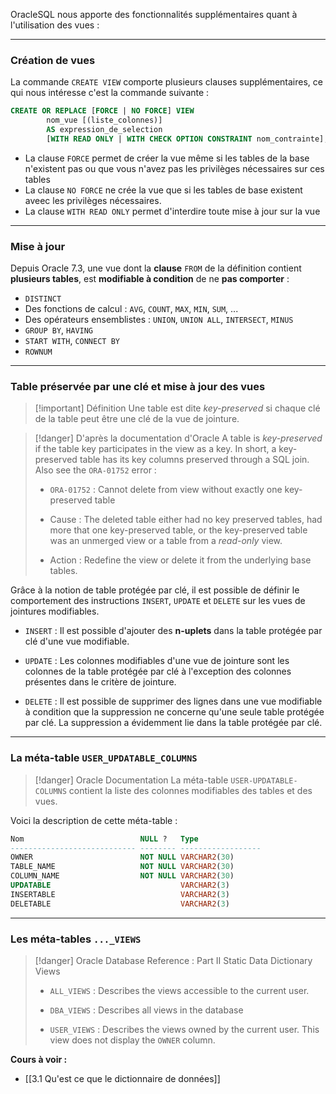 OracleSQL nous apporte des fonctionnalités supplémentaires quant à l'utilisation des vues :

---
### Création de vues

La commande `CREATE VIEW` comporte plusieurs clauses supplémentaires, ce qui nous intéresse c'est la commande suivante : 

```SQL
CREATE OR REPLACE [FORCE | NO FORCE] VIEW 
		nom_vue [(liste_colonnes)] 
		AS expression_de_selection
		[WITH READ ONLY | WITH CHECK OPTION CONSTRAINT nom_contrainte];
```

- La clause `FORCE` permet de créer la vue même si les tables de la base n'existent pas ou que vous n'avez pas les privilèges nécessaires sur ces tables
- La clause `NO FORCE` ne crée la vue que si les tables de base existent aveec les privilèges nécessaires.
- La clause `WITH READ ONLY` permet d'interdire toute mise à jour sur la vue

---
### Mise à jour

Depuis Oracle 7.3, une vue dont la **clause** `FROM` de la définition contient **plusieurs tables**, est **modifiable à condition** de ne **pas comporter**  : 

- `DISTINCT`
- Des fonctions de calcul : `AVG`, `COUNT`, `MAX`, `MIN`, `SUM`, ...
- Des opérateurs ensemblistes : `UNION`, `UNION ALL`, `INTERSECT`, `MINUS`
- `GROUP BY`, `HAVING`
- `START WITH`, `CONNECT BY`
- `ROWNUM`

---
### Table préservée par une clé et mise à jour des vues

>[!important] Définition
>Une table est dite *key-preserved* si chaque clé de la table peut être une clé de la vue de jointure.

>[!danger] D'après la documentation d'Oracle
>A table is *key-preserved* if the table key participates in the view as a key. In short, a key-preserved table has its key columns preserved through a SQL join. 
>Also see the `ORA-01752` error :
>- `ORA-01752` : Cannot delete from view without exactly one key-preserved table
>  
>- Cause : The deleted table either had no key preserved tables, had more that one key-preserved table, or the key-preserved table was an unmerged view or a table from a *read-only* view.
>- Action : Redefine the view or delete it from the underlying base tables.

Grâce à la notion de table protégée par clé, il est possible de définir le comportement des instructions `INSERT`, `UPDATE` et `DELETE` sur les vues de jointures modifiables.

- `INSERT` : Il est possible d'ajouter des **n-uplets** dans la table protégée par clé d'une vue modifiable.
  
- `UPDATE` : Les colonnes modifiables d'une vue de jointure sont les colonnes de la table protégée par clé à l'exception des colonnes présentes dans le critère de jointure.
  
- `DELETE` : Il est possible de supprimer des lignes dans une vue modifiable à condition que la suppression ne concerne qu'une seule table protégée par clé. La suppression a évidemment lie dans la table protégée par clé.

---
### La méta-table `USER_UPDATABLE_COLUMNS`

>[!danger] Oracle Documentation
>La méta-table `USER-UPDATABLE-COLUMNS` contient la liste des colonnes modifiables des tables et des vues. 

Voici la description de cette méta-table : 

```sql
Nom                          NULL ?   Type
---------------------------- -------- ------------------
OWNER                        NOT NULL VARCHAR2(30)
TABLE_NAME                   NOT NULL VARCHAR2(30)
COLUMN_NAME                  NOT NULL VARCHAR2(30)
UPDATABLE                             VARCHAR2(3)
INSERTABLE                            VARCHAR2(3)
DELETABLE                             VARCHAR2(3)
```

---
### Les méta-tables `..._VIEWS`

>[!danger] Oracle Database Reference : Part II Static Data Dictionary Views
>- `ALL_VIEWS` : Describes the views accessible to the current user.
>  
>- `DBA_VIEWS` : Describes all views in the database
>- `USER_VIEWS` : Describes the views owned by the current user. This view does not display the `OWNER` column.

**Cours à voir :**
- [[3.1 Qu'est ce que le dictionnaire de données]]